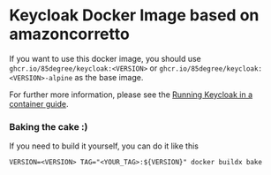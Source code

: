 # Keycloak Docker Image based on amazoncorretto

If you want to use this docker image, you should use `ghcr.io/85degree/keycloak:<VERSION>` or `ghcr.io/85degree/keycloak:<VERSION>-alpine` as the base image.

For further more information, please see the [Running Keycloak in a container guide](https://www.keycloak.org/server/containers).

### Baking the  cake :)

If you need to build it yourself, you can do it like this

```shell
VERSION=<VERSION> TAG="<YOUR_TAG>:${VERSION}" docker buildx bake  
```
